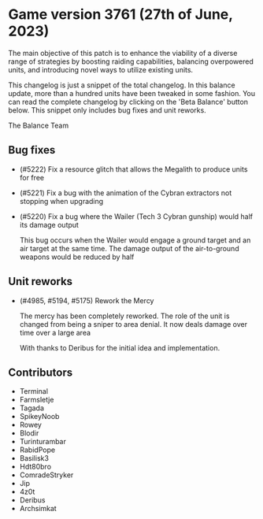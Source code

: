 # Game version 3761 (27th of June, 2023)


The main objective of this patch is to enhance the viability of a diverse range of strategies by 
boosting raiding capabilities, balancing overpowered units, and introducing novel ways to utilize 
existing units.

This changelog is just a snippet of the total changelog. In this balance update, more than a hundred
units have been tweaked in some fashion. You can read the complete changelog by clicking on the 'Beta
Balance' button below. This snippet only includes bug fixes and unit reworks.

The Balance Team

## Bug fixes

- (#5222) Fix a resource glitch that allows the Megalith to produce units for free

- (#5221) Fix a bug with the animation of the Cybran extractors not stopping when upgrading

- (#5220) Fix a bug where the Wailer (Tech 3 Cybran gunship) would half its damage output

  This bug occurs when the Wailer would engage a ground target and an air target at the same time. The 
  damage output of the air-to-ground weapons would be reduced by half

## Unit reworks

- (#4985, #5194, #5175) Rework the Mercy

  The mercy has been completely reworked. The role of the unit is changed from being a sniper to area 
  denial. It now deals damage over time over a large area

  With thanks to Deribus for the initial idea and implementation.

## Contributors

- Terminal
- Farmsletje
- Tagada
- SpikeyNoob
- Rowey
- Blodir
- Turinturambar
- RabidPope
- Basilisk3
- Hdt80bro
- ComradeStryker
- Jip
- 4z0t
- Deribus
- Archsimkat
